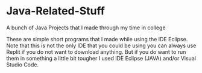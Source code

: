 # Java-Related-Stuff
A bunch of Java Projects that I made through my time in college

























These are simple short programs that I made while using the IDE Eclipse. Note that this is not the only IDE that you could be using you can always use Replit if you do not want to download anything. But if you do want to run them in something a little bit tougher I used IDE Eclipse (JAVA) and/or Visual Studio Code.
